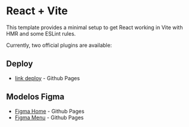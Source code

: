 # React + Vite

This template provides a minimal setup to get React working in Vite with HMR and some ESLint rules.

Currently, two official plugins are available:

## Deploy

- [link deploy](https://micolash89.github.io/Coder-Eats-FrontEnd/) - Github Pages

## Modelos Figma

- [Figma Home](<https://www.figma.com/file/8nPqZxLCUQuZpvUqvXHwQN/Food-animation-webpage-design-(Community)-(Copy)?type=design&node-id=0-1&mode=design&t=u1LNCIvje7TklY0Q-0>) - Github Pages
- [Figma Menu](<https://www.figma.com/file/ie6ug8nBfNj2cXLhbfghLY/Restaurant-Website-(Shop)-(Community)-(Copy)?type=design&node-id=0-1&mode=design&t=AfOFUgVrd5de95AX-0>) - Github Pages
